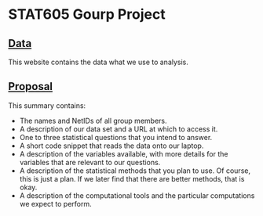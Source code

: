 # STAT605 Gourp Project 

## [Data](https://www.kaggle.com/hmavrodiev/sofia-air-quality-dataset) 
This website contains the data what we use to analysis.

## [Proposal](Proposal/proposal.pdf) 
This summary contains:
* The names and NetIDs of all group members.
* A description of our data set and a URL at which to access it.
* One to three statistical questions that you intend to answer.
* A short code snippet that reads the data onto our laptop. 
* A description of the variables available, with more details for the variables that are relevant to our questions.
* A description of the statistical methods that you plan to use. Of course, this is just a plan. If we later find that there are better methods, that is okay.
* A description of the computational tools and the particular computations we expect to perform.
